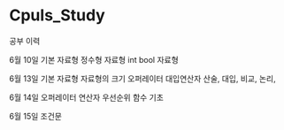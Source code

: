# Cpuls_Study
공부 이력

6월 10일 
기본 자료형 
  정수형 자료형 int
  bool 자료형
  
6월 13일
 기본 자료형
  자료형의 크기
 오퍼레이터
  대입연산자
  산술,
  대입,
  비교,
  논리,
  
6월 14일
 오퍼레이터
  연산자 우선순위
  함수 기초
  
6월 15일
  조건문
